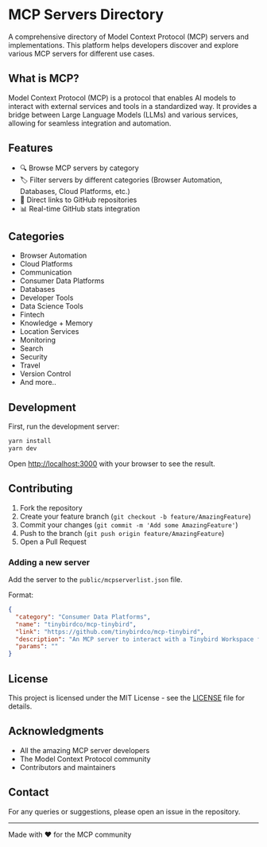 # MCP Servers Directory

A comprehensive directory of Model Context Protocol (MCP) servers and implementations. This platform helps developers discover and explore various MCP servers for different use cases.

## What is MCP?

Model Context Protocol (MCP) is a protocol that enables AI models to interact with external services and tools in a standardized way. It provides a bridge between Large Language Models (LLMs) and various services, allowing for seamless integration and automation.

## Features

- 🔍 Browse MCP servers by category
- 🏷️ Filter servers by different categories (Browser Automation, Databases, Cloud Platforms, etc.)
- 🔗 Direct links to GitHub repositories
- 📊 Real-time GitHub stats integration

## Categories

- Browser Automation
- Cloud Platforms
- Communication
- Consumer Data Platforms
- Databases
- Developer Tools
- Data Science Tools
- Fintech
- Knowledge + Memory
- Location Services
- Monitoring
- Search
- Security
- Travel
- Version Control
- And more..

## Development

First, run the development server:

```bash
yarn install
yarn dev
```

Open [http://localhost:3000](http://localhost:3000) with your browser to see the result.

## Contributing

1. Fork the repository
2. Create your feature branch (`git checkout -b feature/AmazingFeature`)
3. Commit your changes (`git commit -m 'Add some AmazingFeature'`)
4. Push to the branch (`git push origin feature/AmazingFeature`)
5. Open a Pull Request

### Adding a new server

Add the server to the `public/mcpserverlist.json` file.

Format:
```json
{
  "category": "Consumer Data Platforms",
  "name": "tinybirdco/mcp-tinybird",
  "link": "https://github.com/tinybirdco/mcp-tinybird",
  "description": "An MCP server to interact with a Tinybird Workspace from any MCP client.",
  "params": ""
}
```

## License

This project is licensed under the MIT License - see the [LICENSE](LICENSE) file for details.

## Acknowledgments

- All the amazing MCP server developers
- The Model Context Protocol community
- Contributors and maintainers

## Contact

For any queries or suggestions, please open an issue in the repository.

---

Made with ❤️ for the MCP community